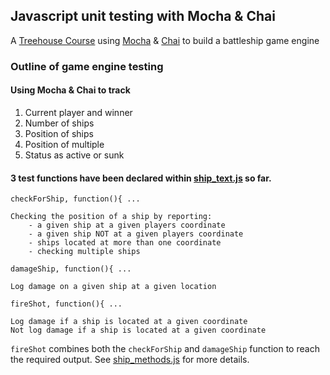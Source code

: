 ## Javascript unit testing with Mocha & Chai

A [Treehouse Course](https://teamtreehouse.com/library/javascript-unit-testing) using [Mocha](http://mochajs.org/) & [Chai](http://chaijs.com/) to build a battleship game engine

### Outline of game engine testing

#### Using Mocha & Chai to track

1. Current player and winner
2. Number of ships 
3. Position of ships
4. Position of multiple 
5. Status as active or sunk

#### 3 test functions have been declared within [ship_text.js](https://github.com/chrisj-skinner/javascript-unit-testing-mocha-chai/blob/master/test/ship_test.js) so far.

`checkForShip, function(){ ...`

	Checking the position of a ship by reporting:
		- a given ship at a given players coordinate
		- a given ship NOT at a given players coordinate
		- ships located at more than one coordinate
		- checking multiple ships

`damageShip, function(){ ...`
	
	Log damage on a given ship at a given location


`fireShot, function(){ ...`

	Log damage if a ship is located at a given coordinate
	Not log damage if a ship is located at a given coordinate

`fireShot` combines both the `checkForShip` and `damageShip` function to reach the required output. See [ship_methods.js](https://github.com/chrisj-skinner/javascript-unit-testing-mocha-chai/blob/master/game_logic/ship_methods.js) for more details.
